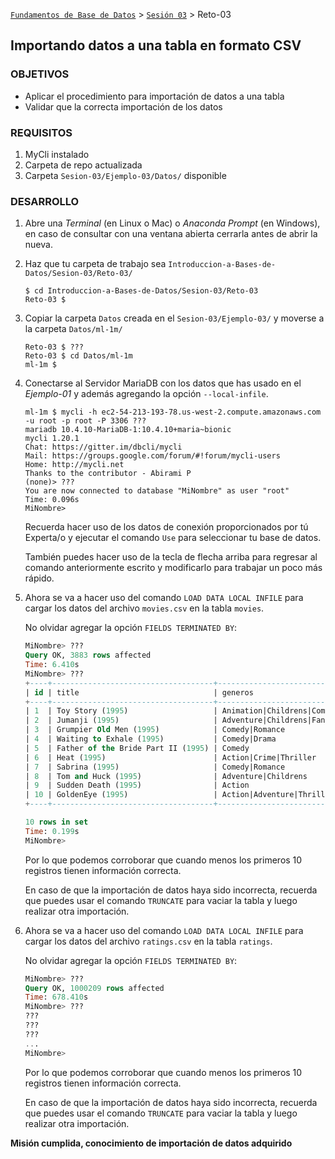 [`Fundamentos de Base de Datos`](../../Readme.md) > [`Sesión 03`](../Readme.md) > Reto-03
## Importando datos a una tabla en formato CSV

### OBJETIVOS
- Aplicar el procedimiento para importación de datos a una tabla
- Validar que la correcta importación de los datos

### REQUISITOS
1. MyCli instalado
1. Carpeta de repo actualizada
1. Carpeta `Sesion-03/Ejemplo-03/Datos/` disponible

### DESARROLLO
1. Abre una _Terminal_ (en Linux o Mac) o _Anaconda Prompt_ (en Windows), en caso de consultar con una ventana abierta cerrarla antes de abrir la nueva.

1. Haz que tu carpeta de trabajo sea `Introduccion-a-Bases-de-Datos/Sesion-03/Reto-03/`
   ```console
   $ cd Introduccion-a-Bases-de-Datos/Sesion-03/Reto-03
   Reto-03 $
   ```

1. Copiar la carpeta `Datos` creada en el `Sesion-03/Ejemplo-03/` y moverse a la carpeta `Datos/ml-1m/`
   ```console
   Reto-03 $ ???
   Reto-03 $ cd Datos/ml-1m
   ml-1m $
   ```

1. Conectarse al Servidor MariaDB con los datos que has usado en el _Ejemplo-01_ y además agregando la opción `--local-infile`.
   ```console
   ml-1m $ mycli -h ec2-54-213-193-78.us-west-2.compute.amazonaws.com -u root -p root -P 3306 ???
   mariadb 10.4.10-MariaDB-1:10.4.10+maria~bionic
   mycli 1.20.1
   Chat: https://gitter.im/dbcli/mycli
   Mail: https://groups.google.com/forum/#!forum/mycli-users
   Home: http://mycli.net
   Thanks to the contributor - Abirami P
   (none)> ???
   You are now connected to database "MiNombre" as user "root"
   Time: 0.096s
   MiNombre>
   ```
   Recuerda hacer uso de los datos de conexión proporcionados por tú Experta/o y ejecutar el comando `Use` para seleccionar tu base de datos.

   También puedes hacer uso de la tecla de flecha arriba para regresar al comando anteriormente escrito y modificarlo para trabajar un poco más rápido.

1. Ahora se va a hacer uso del comando `LOAD DATA LOCAL INFILE` para cargar los datos del archivo `movies.csv` en la tabla `movies`.

   No olvidar agregar la opción `FIELDS TERMINATED BY`:
   ```sql
   MiNombre> ???
   Query OK, 3883 rows affected
   Time: 6.410s
   MiNombre> ???
   +----+------------------------------------+------------------------------+
   | id | title                              | generos                      |
   +----+------------------------------------+------------------------------+
   | 1  | Toy Story (1995)                   | Animation|Childrens|Comedy   |
   | 2  | Jumanji (1995)                     | Adventure|Childrens|Fantasy  |
   | 3  | Grumpier Old Men (1995)            | Comedy|Romance               |
   | 4  | Waiting to Exhale (1995)           | Comedy|Drama                 |
   | 5  | Father of the Bride Part II (1995) | Comedy                       |
   | 6  | Heat (1995)                        | Action|Crime|Thriller        |
   | 7  | Sabrina (1995)                     | Comedy|Romance               |
   | 8  | Tom and Huck (1995)                | Adventure|Childrens          |
   | 9  | Sudden Death (1995)                | Action                       |
   | 10 | GoldenEye (1995)                   | Action|Adventure|Thriller    |
   +----+------------------------------------+------------------------------+

   10 rows in set
   Time: 0.199s
   MiNombre>  
   ```
   Por lo que podemos corroborar que cuando menos los primeros 10 registros tienen información correcta.

   En caso de que la importación de datos haya sido incorrecta, recuerda que puedes usar el comando `TRUNCATE` para vaciar la tabla y luego realizar otra importación.

1. Ahora se va a hacer uso del comando `LOAD DATA LOCAL INFILE` para cargar los datos del archivo `ratings.csv` en la tabla `ratings`.

   No olvidar agregar la opción `FIELDS TERMINATED BY`:
   ```sql
   MiNombre> ???
   Query OK, 1000209 rows affected
   Time: 678.410s
   MiNombre> ???
   ???
   ???
   ???
   ...
   MiNombre>  
   ```
   Por lo que podemos corroborar que cuando menos los primeros 10 registros tienen información correcta.

   En caso de que la importación de datos haya sido incorrecta, recuerda que puedes usar el comando `TRUNCATE` para vaciar la tabla y luego realizar otra importación.

__Misión cumplida, conocimiento de importación de datos adquirido__
